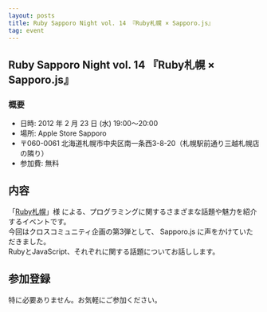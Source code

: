 ```yaml
---
layout: posts
title: Ruby Sapporo Night vol. 14 『Ruby札幌 × Sapporo.js』
tag: event
---
```

## Ruby Sapporo Night vol. 14 『Ruby札幌 × Sapporo.js』

### 概要

- 日時: 2012 年 2 月 23 日 (水) 19:00〜20:00
- 場所: Apple Store Sapporo
- 〒060-0061 北海道札幌市中央区南一条西3-8-20（札幌駅前通り三越札幌店の隣り）
- 参加費: 無料

## 内容

「[Ruby札幌](http://ruby-sapporo.org/)」様 による、プログラミングに関するさまざまな話題や魅力を紹介するイベントです。<br/>
今回はクロスコミュニティ企画の第3弾として、 Sapporo.js に声をかけていただきました。<br/>
RubyとJavaScript、それぞれに関する話題についてお話しします。

## 参加登録

特に必要ありません。お気軽にご参加ください。
